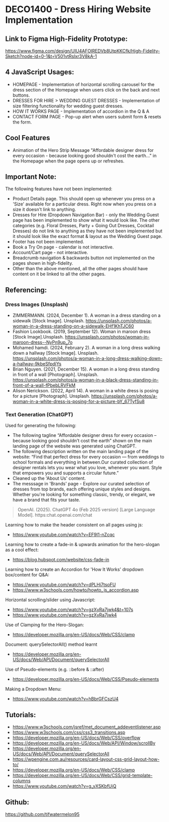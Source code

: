 # DECO1400 - Dress Hiring Website Implementation

## Link to Figma High-Fidelity Prototype:
https://www.figma.com/design/UIU4AFOIREDVb8UtpKKCfk/High-Fidelity-Sketch?node-id=0-1&t=V501vtRslxr3V8kA-1

## 4 JavaScript Usages:

- HOMEPAGE - Implementation of horizontal scrolling carousel for the dress section of the Homepage when users click on the back and next buttons.
- DRESSES FOR HIRE > WEDDING GUEST DRESSES - Implementation of size filtering functionality for wedding guest dresses.
- HOW IT WORKS PAGE - Implementation of accordion in the Q & A
- CONTACT FORM PAGE - Pop-up alert when users submit form & resets the form.

## Cool Features
- Animation of the Hero Strip Message "Affordable designer dress for every occasion - 
because looking good shouldn't cost the earth..." in the Homepage when the page opens up or refreshes.

## Important Note:
The following features have not been implemented:
- Product Details page. This should open up whenever you press on a 'Size' available for a particular dress. 
Right now when you press on a size it doesn't link to anything.
- Dresses for Hire (Dropdown Navigation Bar) - only the Wedding Guest page has been implemented to show what it
would look like. The other categories (e.g. Floral Dresses, Party + Going Out Dresses, Cocktail Dresses) do 
not link to anything as they have not been implemented but it should look like the exact format & layout as the
Wedding Guest page.
- Footer has not been implemented. 
- Book a Try On page - calendar is not interactive. 
- Account/Cart page - not interactive.
- Breadcrumb navigation & backwards button not implemented on the pages shown in high-fidelity.
- Other than the above mentioned, all the other pages should have content on it be linked to all the other pages.


## Referencing:

### Dress Images (Unsplash)
- ZIMMERMANN. (2024, December 1). A woman in a dress standing on a sidewalk [Stock Image]. Unsplash. https://unsplash.com/photos/a-woman-in-a-dress-standing-on-a-sidewalk-EHf1KhTJC60
- Fashion Lookbook. (2019, September 12). Woman in maroon dress [Stock Image].Unsplash. https://unsplash.com/photos/woman-in-maroon-dress--NyPn9up_7o
- Mohamed hamdi. (2024, February 2). A woman in a long dress walking down a hallway [Stock Image]. Unsplash. https://unsplash.com/photos/a-woman-in-a-long-dress-walking-down-a-hallway-9kbeSfpdjYs
- Brian Nguyen. (2021, December 15). A woman in a long dress standing in front of a wall [Photograph]. Unsplash. https://unsplash.com/photos/a-woman-in-a-black-dress-standing-in-front-of-a-wall-fPbebLRVFkM
- Alison Nerickson. (2022, April 14). A woman in a white dress is posing for a picture [Photograph]. Unsplash. https://unsplash.com/photos/a-woman-in-a-white-dress-is-posing-for-a-picture-bY_67TyfSu8 

### Text Generation (ChatGPT)
Used for generating the following: 
- The following tagline “Affordable designer dress for every occasion – because looking
good shouldn’t cost the earth” shown on the main landing page of the website was
generated using ChatGPT.
- The following description written on the main landing page of the website: “Find that
perfect dress for every occasion — from weddings to school formals and everything in
between.Our curated collection of designer rentals lets you wear what you love, whenever
you want. Style that empowers you and supports a circular future.” 
- Cleaned up the 'About Us' content.
- The messsage in 'Brands' page - Explore our curated selection of dresses from top brands, each offering unique styles and designs. Whether you're looking for something classic, trendy, or elegant, we have a brand that fits your taste.

> OpenAI. (2025). ChatGPT 4o (Feb 2025 version) [Large Language Model]. https:chat.openai.com/chat

Learning how to make the header consistent on all pages using js:
- https://www.youtube.com/watch?v=EF9I1-nZcqc

Learning how to create a fade-in & upwards animation for the hero-slogan as a cool effect:
- https://blog.hubspot.com/website/css-fade-in

Learning how to create an Accordion for 'How It Works' dropdown box/content for Q&A:
- https://www.youtube.com/watch?v=dPLHi7tsoFU
- https://www.w3schools.com/howto/howto_js_accordion.asp

Horizontal scrolling/slider using Javascript:
- https://www.youtube.com/watch?v=gzXyRa7jwk4&t=107s
- https://www.youtube.com/watch?v=gzXyRa7jwk4

Use of Clamping for the Hero-Slogan:
- https://developer.mozilla.org/en-US/docs/Web/CSS/clamp

Document: querySelectorAll() method learnt
- https://developer.mozilla.org/en-US/docs/Web/API/Document/querySelectorAll

Use of Pseudo-elements (e.g. ::before & ::after)
- https://developer.mozilla.org/en-US/docs/Web/CSS/Pseudo-elements

Making a Dropdown Menu:
- https://www.youtube.com/watch?v=hBbrGFCszU4

## Tutorials:
- https://www.w3schools.com/jsref/met_document_addeventlistener.asp
- https://www.w3schools.com/css/css3_transitions.asp
- https://developer.mozilla.org/en-US/docs/Web/CSS/overflow
- https://developer.mozilla.org/en-US/docs/Web/API/Window/scrollBy
- https://developer.mozilla.org/en-US/docs/Web/API/Document/querySelectorAll
- https://wpengine.com.au/resources/card-layout-css-grid-layout-how-to/
- https://developer.mozilla.org/en-US/docs/Web/CSS/clamp
- https://developer.mozilla.org/en-US/docs/Web/CSS/grid-template-columns
- https://www.youtube.com/watch?v=g_vXSKbfUiQ 


## Github:
https://github.com/tifwatermelon95


